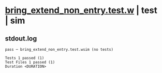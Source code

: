 # [bring_extend_non_entry.test.w](../../../../../examples/tests/valid/bring_extend_non_entry.test.w) | test | sim

## stdout.log
```log
pass ─ bring_extend_non_entry.test.wsim (no tests)
 
Tests 1 passed (1)
Test Files 1 passed (1)
Duration <DURATION>
```


